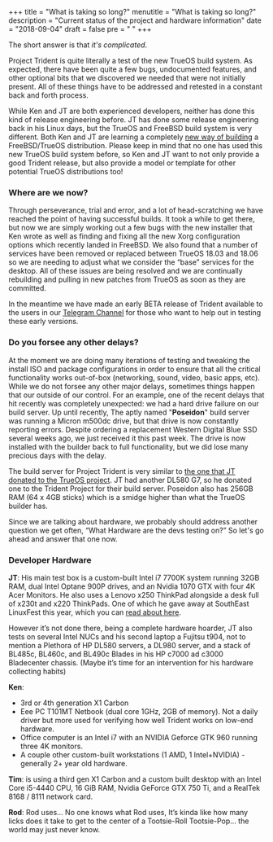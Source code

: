 +++
title = "What is taking so long?"
menutitle = "What is taking so long?"
description = "Current status of the project and hardware information"
date = "2018-09-04"
draft = false
pre = "<i class='fa fa-question'></i>	"
+++

The short answer is that *it's complicated*. 

Project Trident is quite literally a test of the new TrueOS build system.  As expected, there have been quite a few bugs, undocumented features, and other optional bits that we discovered we needed that were not initially present. All of these things have to be addressed and retested in a  constant back and forth process.

While Ken and JT are both experienced developers, neither has done this kind of release engineering before.  JT has done some release engineering back in his Linux days, but the TrueOS and FreeBSD build system is very different.  Both Ken and JT are learning a completely [new way of building](https://github.com/project-trident/trident-build) a FreeBSD/TrueOS distribution. Please keep in mind that no one has used this new TrueOS build system before, so Ken and JT want to not only provide a good Trident release, but also provide a model or template for other potential TrueOS distributions too!

### Where are we now?
Through perseverance, trial and error, and a lot of head-scratching we have reached the point of having successful builds.  It took a while to get there, but now we are simply working out a few bugs with the new installer that Ken wrote as well as finding and fixing all the new Xorg configuration options which recently landed in FreeBSD. We also found that a number of services have been removed or replaced between TrueOS 18.03 and 18.06 so we are needing to adjust what we consider the “base” services for the desktop.  All of these issues are being resolved and we are continually rebuilding and pulling in new patches from TrueOS as soon as they are committed.

In the meantime we have made an early BETA release of Trident available to the users in our [Telegram Channel](https://t.me/ProjectTrident) for those who want to help out in testing these early versions.

### Do you forsee any other delays?
At the moment we are doing many iterations of testing and tweaking the install ISO and package configurations in order to ensure that all the critical functionality works out-of-box (networking, sound, video, basic apps, etc). While we do not forsee any other major delays, sometimes things happen that our outside of our control. 
For an example, one of the recent delays that hit recently was completely unexpected: we had a hard drive failure on our build server. Up until recently, The aptly named "**Poseidon**" build server was running a Micron m500dc drive, but that drive is now constantly reporting errors. Despite ordering a replacement Western Digital Blue SSD several weeks ago, we just received it this past week. The drive is now installed with the builder back to full functionality, but we did lose many precious days with the delay.

The build server for Project Trident is very similar to [the one that JT donated to the TrueOS project](https://trueos.org/blog/spring-cleaning-hardware-update-preview-upcoming-trueos-changes/). JT had another DL580 G7, so he donated one to the Trident Project for their build server. Poseidon also has 256GB RAM (64 x 4GB sticks) which is a smidge higher than what the TrueOS builder has. 

Since we are talking about hardware, we probably should address another question we get often, “What Hardware are the devs testing on?” So let's go ahead and answer that one now.

### Developer Hardware
**JT**: 
His main test box is a custom-built Intel i7 7700K system running 32GB RAM, dual Intel Optane 900P drives, and an Nvidia 1070 GTX with four 4K Acer Monitors.  He also uses a Lenovo x250 ThinkPad alongside a desk full of x230t and x220 ThinkPads.  One of which he gave away at SouthEast LinuxFest this year, which you can [read about here](https://www.ixsystems.com/blog/self-2018-recap/).

However it’s not done there, being a complete hardware hoarder, JT also tests on several Intel NUCs and his second laptop a Fujitsu t904, not to mention a Plethora of HP DL580 servers, a DL980 server, and a stack of BL485c, BL460c, and BL490c Blades in his HP c7000 ad c3000 Bladecenter chassis.
(Maybe it’s time for an intervention for his hardware collecting habits)


**Ken**:

* 3rd or 4th generation X1 Carbon
* Eee PC T101MT Netbook (dual core 1GHz, 2GB of memory). Not a daily driver but more used for verifying how well Trident works on low-end hardware.
* Office computer is an Intel i7 with an NVIDIA Geforce GTK 960 running three 4K monitors.
* A couple other custom-built workstations (1 AMD, 1 Intel+NVIDIA) - generally 2+ year old hardware.

**Tim**: is using a third gen X1 Carbon and a custom built desktop with an Intel Core i5-4440 CPU, 16 GiB RAM, Nvidia GeForce GTX 750 Ti, and a RealTek 8168 / 8111 network card.

**Rod**: Rod uses… No one knows what Rod uses, It’s kinda like how many licks does it take to get to the center of a Tootsie-Roll Tootsie-Pop… the world may just never know. 
